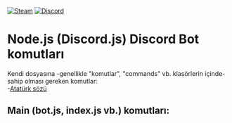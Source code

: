 [![Steam](https://img.shields.io/badge/donate-steam-blue?logo=Steam&style=flat-square)](https://steamcommunity.com/tradeoffer/new/?partner=434566573&token=g789u6Uv)
[![Discord](https://discord.com/api/guilds/817779288296128512/widget.png)](https://discord.gg/fJGtmKbuQB)
  
# Node.js (Discord.js) Discord Bot komutları  
  
Kendi dosyasına -genellikle "komutlar", "commands" vb. klasörlerin içinde- sahip olması gereken komutlar:  
 -[Atatürk sözü](https://github.com/EnesKeremAYDIN/Discord.js/blob/master/komutlar/ataturk-sozu.js)  
  
Main (bot.js, index.js vb.) komutları:  
 -  
